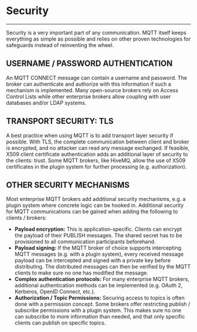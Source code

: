 # Security

---

Security is a very important part of any communication. MQTT itself keeps everything as simple as possible and relies on other proven technologies for safeguards instead of reinventing the wheel.

## USERNAME / PASSWORD AUTHENTICATION

An MQTT CONNECT message can contain a username and password. The broker can authenticate and authorize with this information if such a mechanism is implemented. Many open-source brokers rely on Access Control Lists while other enterprise brokers allow coupling with user databases and/or LDAP systems.

## TRANSPORT SECURITY: TLS

A best practice when using MQTT is to add transport layer security if possible. With TLS, the complete communication between client and broker is encrypted, and no attacker can read any message exchanged. If feasible, X509 client certificate authentication adds an additional layer of security to the clients: trust. Some MQTT brokers, like HiveMQ, allow the use of X509 certificates in the plugin system for further processing (e.g. authorization).

## OTHER SECURITY MECHANISMS

Most enterprise MQTT brokers add additional security mechanisms, e.g. a plugin system where concrete logic can be hooked in. Additional security for MQTT communications can be gained when adding the following to clients / brokers:

- **Payload encryption:** This is application-specific. Clients can encrypt the payload of their PUBLISH messages. The shared secret has to be provisioned to all communication participants beforehand.
- **Payload signing:** If the MQTT broker of choice supports intercepting MQTT messages (e.g. with a plugin system), every received message payload can be intercepted
    and signed with a private key before distributing. The distributed messages can then be verified by the MQTT clients to make sure no one has modified the message.
- **Complex authentication protocols:** For many enterprise MQTT brokers, additional authentication methods can be implemented (e.g. OAuth 2, Kerberos, OpenID Connect, etc.).
- **Authorization / Topic Permissions:** Securing access to topics is often done with a permission concept. Some brokers offer restricting publish / subscribe permissions with a plugin system. This makes sure no one can subscribe to more information than needed, and that only specific clients can publish on specific topics.
